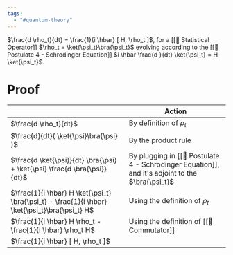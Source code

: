 ```yaml
---
tags:
  - "#quantum-theory"
---
```

$\frac{d \rho_t}{dt} = \frac{1}{i \hbar} [ H, \rho_t ]$, for a [[📘 Statistical Operator]] $\rho_t = \ket{\psi_t}\bra{\psi_t}$ evolving according to the [[📕 Postulate 4 - Schrodinger Equation]] $i \hbar \frac{d }{dt} \ket{\psi_t} = H \ket{\psi_t}$.

# Proof

|                                                                                                | Action                                                                                           |
| ---------------------------------------------------------------------------------------------- | ------------------------------------------------------------------------------------------------ |
| $\frac{d \rho_t}{dt}$                                                                          | By definition of $\rho_t$                                                                        |
| $\frac{d}{dt}( \ket{\psi}\bra{\psi} )$                                                         | By the product rule                                                                              |
| $\frac{d \ket{\psi}}{dt} \bra{\psi} + \ket{\psi} \frac{d \bra{\psi}}{dt}$                      | By plugging in [[📕 Postulate 4 - Schrodinger Equation]], and it's adjoint to the $\bra{\psi_t}$ |
| $\frac{1}{i \hbar} H \ket{\psi_t} \bra{\psi_t} - \frac{1}{i \hbar} \ket{\psi_t}\bra{\psi_t} H$ | Using the definition of $\rho_t$                                                                 |
| $\frac{1}{i \hbar} H \rho_t - \frac{1}{i \hbar} \rho_t H$                                      | Using the definition of [[📘 Commutator]]                                                        |
| $\frac{1}{i \hbar} [ H, \rho_t ]$                                                              |                                                                                                  |
